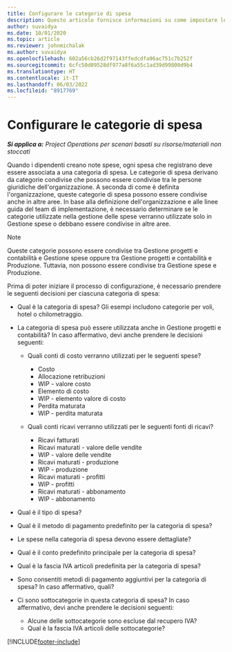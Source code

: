 ```yaml
---
title: Configurare le categorie di spesa
description: Questo articolo fornisce informazioni su come impostare le categorie di spesa e le categorie condivise per le note spese.
author: suvaidya
ms.date: 10/01/2020
ms.topic: article
ms.reviewer: johnmichalak
ms.author: suvaidya
ms.openlocfilehash: 602a56cb26d2f97143ffedcdfa96ac751c7b252f
ms.sourcegitcommit: 6cfc50d89528df977a8f6a55c1ad39d99800d9b4
ms.translationtype: HT
ms.contentlocale: it-IT
ms.lasthandoff: 06/03/2022
ms.locfileid: "8917769"
---
```

# <a name="set-up-expense-categories"></a>Configurare le categorie di spesa

_**Si applica a:** Project Operations per scenari basati su risorse/materiali non stoccati_

Quando i dipendenti creano note spese, ogni spesa che registrano deve essere associata a una categoria di spesa. Le categorie di spesa derivano da categorie condivise che possono essere condivise tra le persone giuridiche dell'organizzazione. A seconda di come è definita l'organizzazione, queste categorie di spesa possono essere condivise anche in altre aree. In base alla definizione dell'organizzazione e alle linee guida del team di implementazione, è necessario determinare se le categorie utilizzate nella gestione delle spese verranno utilizzate solo in Gestione spese o debbano essere condivise in altre aree.

> [!NOTE]
> Queste categorie possono essere condivise tra Gestione progetti e contabilità e Gestione spese oppure tra Gestione progetti e contabilità e Produzione. Tuttavia, non possono essere condivise tra Gestione spese e Produzione.

Prima di poter iniziare il processo di configurazione, è necessario prendere le seguenti decisioni per ciascuna categoria di spesa:

- Qual è la categoria di spesa? Gli esempi includono categorie per voli, hotel o chilometraggio.
- La categoria di spesa può essere utilizzata anche in Gestione progetti e contabilità? In caso affermativo, devi anche prendere le decisioni seguenti:

    - Quali conti di costo verranno utilizzati per le seguenti spese?

        - Costo
        - Allocazione retribuzioni
        - WIP - valore costo
        - Elemento di costo
        - WIP - elemento valore di costo
        - Perdita maturata
        - WIP - perdita maturata

    - Quali conti ricavi verranno utilizzati per le seguenti fonti di ricavi?

        - Ricavi fatturati
        - Ricavi maturati - valore delle vendite
        - WIP - valore delle vendite
        - Ricavi maturati - produzione
        - WIP - produzione
        - Ricavi maturati - profitti
        - WIP - profitti
        - Ricavi maturati - abbonamento
        - WIP - abbonamento

- Qual è il tipo di spesa?
- Qual è il metodo di pagamento predefinito per la categoria di spesa?
- Le spese nella categoria di spesa devono essere dettagliate?
- Qual è il conto predefinito principale per la categoria di spesa?
- Qual è la fascia IVA articoli predefinita per la categoria di spesa?
- Sono consentiti metodi di pagamento aggiuntivi per la categoria di spesa? In caso affermativo, quali?
- Ci sono sottocategorie in questa categoria di spesa? In caso affermativo, devi anche prendere le decisioni seguenti:

    - Alcune delle sottocategorie sono escluse dal recupero IVA?
    - Qual è la fascia IVA articoli delle sottocategorie?


[!INCLUDE[footer-include](../includes/footer-banner.md)]